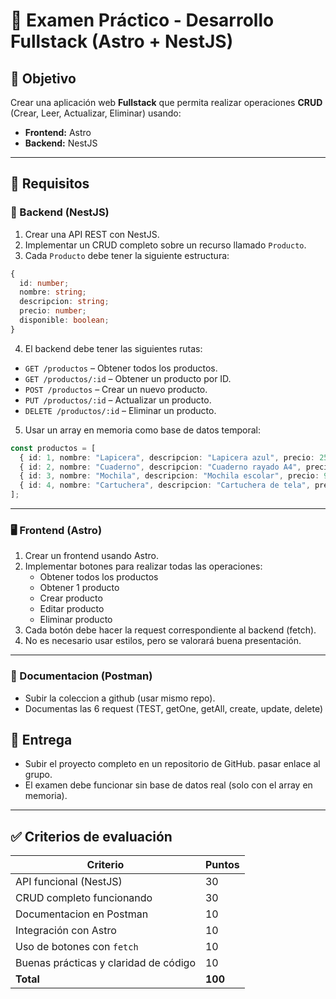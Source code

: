 # 🧪 Examen Práctico - Desarrollo Fullstack (Astro + NestJS)

## 📝 Objetivo

Crear una aplicación web **Fullstack** que permita realizar operaciones **CRUD** (Crear, Leer, Actualizar, Eliminar) usando:

- **Frontend:** Astro
- **Backend:** NestJS

---

## 📌 Requisitos

### 🔧 Backend (NestJS)

1. Crear una API REST con NestJS.
2. Implementar un CRUD completo sobre un recurso llamado `Producto`.
3. Cada `Producto` debe tener la siguiente estructura:

```ts
{
  id: number;
  nombre: string;
  descripcion: string;
  precio: number;
  disponible: boolean;
}
```

4. El backend debe tener las siguientes rutas:

- `GET /productos` – Obtener todos los productos.
- `GET /productos/:id` – Obtener un producto por ID.
- `POST /productos` – Crear un nuevo producto.
- `PUT /productos/:id` – Actualizar un producto.
- `DELETE /productos/:id` – Eliminar un producto.

5. Usar un array en memoria como base de datos temporal:

```ts
const productos = [
  { id: 1, nombre: "Lapicera", descripcion: "Lapicera azul", precio: 25, disponible: true },
  { id: 2, nombre: "Cuaderno", descripcion: "Cuaderno rayado A4", precio: 150, disponible: true },
  { id: 3, nombre: "Mochila", descripcion: "Mochila escolar", precio: 900, disponible: false },
  { id: 4, nombre: "Cartuchera", descripcion: "Cartuchera de tela", precio: 200, disponible: true },
];
```

---

### 🖥️ Frontend (Astro)

1. Crear un frontend usando Astro.
2. Implementar botones para realizar todas las operaciones:
   - Obtener todos los productos
   - Obtener 1 producto
   - Crear producto
   - Editar producto
   - Eliminar producto
3. Cada botón debe hacer la request correspondiente al backend (fetch).
4. No es necesario usar estilos, pero se valorará buena presentación.

---

### 📃 Documentacion (Postman)

- Subir la coleccion a github (usar mismo repo).
- Documentas las 6 request (TEST, getOne, getAll, create, update, delete)

## 🎯 Entrega

- Subir el proyecto completo en un repositorio de GitHub. pasar enlace al grupo.
- El examen debe funcionar sin base de datos real (solo con el array en memoria).

---

## ✅ Criterios de evaluación

| Criterio                            | Puntos |
|-------------------------------------|--------|
| API funcional (NestJS)              | 30     |
| CRUD completo funcionando           | 30     |
| Documentacion en Postman            | 10     |
| Integración con Astro               | 10     |
| Uso de botones con `fetch`          | 10     |
| Buenas prácticas y claridad de código | 10     |
| **Total**                           | **100** |
